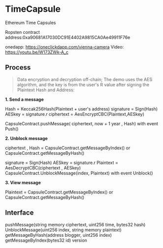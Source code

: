 # TimeCapsule
Ethereum Time Capsules

Ropsten contract address:0xa90681A17030DC91E4402A9815CA0Ae49911F76e

onedapp: https://oneclickdapp.com/vienna-camera
Video: https://youtu.be/W173ZWk-A_c

## Process

> Data encryption and decryption off-chain;
> The demo uses the AES algorithm, and the key is from the user's R value after signing the Plaintext Hash and Address:
 

 **1. Send a message**
 
 Hash  = Keccak256Hash(Plaintext + user's address)
 signature = Sign(Hash)
 AESkey = signature.r
 ciphertext = AesEncryptCBC(Plaintext,AESkey)

 CapsuleContract.pushMessage( ciphertext, now + 1 year , Hash) 
 with event Push()
 
 

 **2. Unblock message**

 ciphertext , Hash = CapsuleContract.getMessageByIndex()
 or  CapsuleContract.getMessageByHash()
 
 signature = Sign(Hash)
 AESkey = signature.r
 Plaintext = AesDecryptCBC(ciphertext , AESkey)
 CapsuleContract.UnblockMessage(index, Plaintext) 
 with  event Unblock()
 

 **3. View message**
 
  Plaintext  = CapsuleContract.getMessageByIndex()
 or  CapsuleContract.getMessageByHash()
 
 
 
## Interface
 pushMessage(string memory ciphertext, uint256 time, bytes32 hash)
 UnblockMessage(uint256 index, string memory plaintext)
 getMessageByHash(address blogger, uint256 index)
 getMessageByIndex(bytes32 id)
 version 
